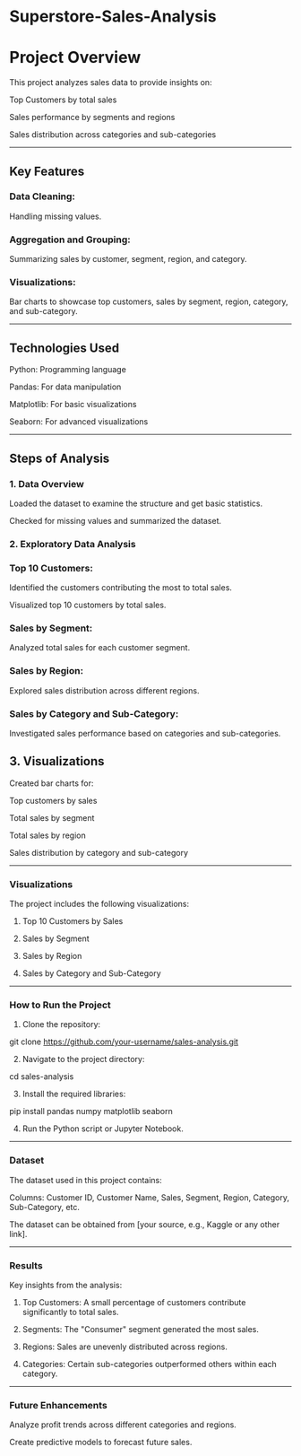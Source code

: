 # Superstore-Sales-Analysis
# Project Overview

This project analyzes sales data to provide insights on:

Top Customers by total sales

Sales performance by segments and regions

Sales distribution across categories and sub-categories



---

## Key Features

### Data Cleaning: 
Handling missing values.

### Aggregation and Grouping:
Summarizing sales by customer, segment, region, and category.

### Visualizations:
Bar charts to showcase top customers, sales by segment, region, category, and sub-category.



---

## Technologies Used

Python: Programming language

Pandas: For data manipulation

Matplotlib: For basic visualizations

Seaborn: For advanced visualizations



---

## Steps of Analysis

### 1. Data Overview

Loaded the dataset to examine the structure and get basic statistics.

Checked for missing values and summarized the dataset.


### 2. Exploratory Data Analysis

### Top 10 Customers:

Identified the customers contributing the most to total sales.

Visualized top 10 customers by total sales.


### Sales by Segment:

Analyzed total sales for each customer segment.


### Sales by Region:

Explored sales distribution across different regions.


### Sales by Category and Sub-Category:

Investigated sales performance based on categories and sub-categories.



## 3. Visualizations

Created bar charts for:

Top customers by sales

Total sales by segment

Total sales by region

Sales distribution by category and sub-category




---

### Visualizations

The project includes the following visualizations:

1. Top 10 Customers by Sales


2. Sales by Segment


3. Sales by Region


4. Sales by Category and Sub-Category




---

### How to Run the Project

1. Clone the repository:

git clone https://github.com/your-username/sales-analysis.git


2. Navigate to the project directory:

cd sales-analysis


3. Install the required libraries:

pip install pandas numpy matplotlib seaborn


4. Run the Python script or Jupyter Notebook.




---

### Dataset

The dataset used in this project contains:

Columns: Customer ID, Customer Name, Sales, Segment, Region, Category, Sub-Category, etc.

The dataset can be obtained from [your source, e.g., Kaggle or any other link].



---

### Results

Key insights from the analysis:

1. Top Customers: A small percentage of customers contribute significantly to total sales.


2. Segments: The "Consumer" segment generated the most sales.


3. Regions: Sales are unevenly distributed across regions.


4. Categories: Certain sub-categories outperformed others within each category.




---

### Future Enhancements

Analyze profit trends across different categories and regions.

Create predictive models to forecast future sales.


